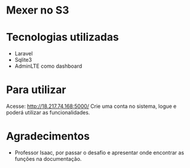 # Mexer no S3

# Tecnologias utilizadas

- Laravel
- Sqlite3
- AdminLTE como dashboard

# Para utilizar

Acesse: http://18.217.74.168:5000/
Crie uma conta no sistema, logue e poderá utilizar as funcionalidades.

# Agradecimentos

- Professor Isaac, por passar o desafio e apresentar onde encontrar as funções na documentação.
